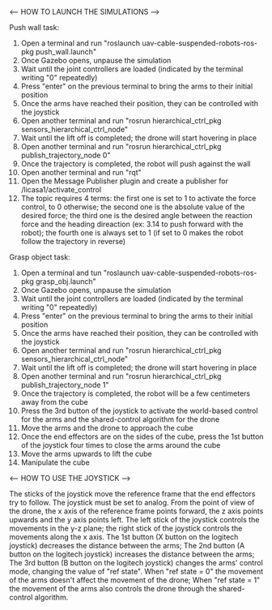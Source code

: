 <-- HOW TO LAUNCH THE SIMULATIONS -->

Push wall task:
1) Open a terminal and run "roslaunch uav-cable-suspended-robots-ros-pkg push_wall.launch"
2) Once Gazebo opens, unpause the simulation
3) Wait until the joint controllers are loaded (indicated by the terminal writing "0" repeatedly)
4) Press "enter" on the previous terminal to bring the arms to their initial position
5) Once the arms have reached their position, they can be controlled with the joystick
6) Open another terminal and run "rosrun hierarchical_ctrl_pkg sensors_hierarchical_ctrl_node"
7) Wait until the lift off is completed; the drone will start hovering in place
8) Open another terminal and run "rosrun hierarchical_ctrl_pkg publish_trajectory_node 0"
9) Once the trajectory is completed, the robot will push against the wall
10) Open another terminal and run "rqt"
11) Open the Message Publisher plugin and create a publisher for /licasa1/activate_control
12) The topic requires 4 terms: the first one is set to 1 to activate the force control, to 0 otherwise;
	the second one is the absolute value of the desired force;
	the third one is the desired angle between the reaction force and the heading direaction (ex: 3.14 to push forward with the robot);
	the fourth one is always set to 1 (if set to 0 makes the robot follow the trajectory in reverse)
	
Grasp object task:
1) Open a terminal and tun "roslaunch uav-cable-suspended-robots-ros-pkg grasp_obj.launch"
2) Once Gazebo opens, unpause the simulation
3) Wait until the joint controllers are loaded (indicated by the terminal writing "0" repeatedly)
4) Press "enter" on the previous terminal to bring the arms to their initial position
5) Once the arms have reached their position, they can be controlled with the joystick
6) Open another terminal and run "rosrun hierarchical_ctrl_pkg sensors_hierarchical_ctrl_node"
7) Wait until the lift off is completed; the drone will start hovering in place
8) Open another terminal and run "rosrun hierarchical_ctrl_pkg publish_trajectory_node 1"
9) Once the trajectory is completed, the robot will be a few centimeters away from the cube
10) Press the 3rd button of the joystick to activate the world-based control for the arms and the shared-control algorithm for the drone
11) Move the arms and the drone to approach the cube
12) Once the end effectors are on the sides of the cube, press the 1st button of the joystick four times to close the arms around the cube
13) Move the arms upwards to lift the cube
14) Manipulate the cube

<-- HOW TO USE THE JOYSTICK -->

The sticks of the joystick move the reference frame that the end effectors try to follow. 
The joystick must be set to analog.
From the point of view of the drone, the x axis of the reference frame points forward, the z axis points upwards and the y axis points left.
The left stick of the joystick controls the movements in the y-z plane; the right stick of the joystick controls the movements along the x axis.
The 1st button (X button on the logitech joystick) decreases the distance between the arms;
The 2nd button (A button on the logitech joystick) increases the distance between the arms;
The 3rd button (B button on the logitech joystick) changes the arms' control mode, changing the value of "ref state".
When "ref state = 0" the movement of the arms doesn't affect the movement of the drone;
When "ref state = 1" the movement of the arms also controls the drone through the shared-control algorithm.


